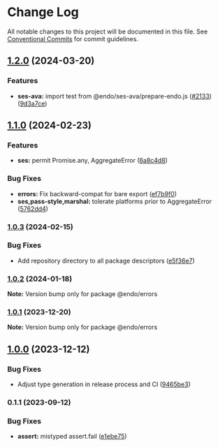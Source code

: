 # Change Log

All notable changes to this project will be documented in this file.
See [Conventional Commits](https://conventionalcommits.org) for commit guidelines.

## [1.2.0](https://github.com/endojs/endo/compare/@endo/errors@1.1.0...@endo/errors@1.2.0) (2024-03-20)


### Features

* **ses-ava:** import test from @endo/ses-ava/prepare-endo.js ([#2133](https://github.com/endojs/endo/issues/2133)) ([9d3a7ce](https://github.com/endojs/endo/commit/9d3a7ce150b6fd6fe7c8c4cc43da411e981731ac))



## [1.1.0](https://github.com/endojs/endo/compare/@endo/errors@1.0.3...@endo/errors@1.1.0) (2024-02-23)


### Features

* **ses:** permit Promise.any, AggregateError ([6a8c4d8](https://github.com/endojs/endo/commit/6a8c4d8795c991cdaf542d5dcb691aae4e989d79))


### Bug Fixes

* **errors:** Fix backward-compat for bare export ([ef7b9f0](https://github.com/endojs/endo/commit/ef7b9f041e8e3dc2ba92660b0ea918612d7c5bef))
* **ses,pass-style,marshal:** tolerate platforms prior to AggregateError ([5762dd4](https://github.com/endojs/endo/commit/5762dd48e814e2e8435f666019e527d982eddbbd))



### [1.0.3](https://github.com/endojs/endo/compare/@endo/errors@1.0.2...@endo/errors@1.0.3) (2024-02-15)


### Bug Fixes

* Add repository directory to all package descriptors ([e5f36e7](https://github.com/endojs/endo/commit/e5f36e7a321c13ee25e74eb74d2a5f3d7517119c))



### [1.0.2](https://github.com/endojs/endo/compare/@endo/errors@1.0.1...@endo/errors@1.0.2) (2024-01-18)

**Note:** Version bump only for package @endo/errors





### [1.0.1](https://github.com/endojs/endo/compare/@endo/errors@1.0.0...@endo/errors@1.0.1) (2023-12-20)

**Note:** Version bump only for package @endo/errors





## [1.0.0](https://github.com/endojs/endo/compare/@endo/errors@0.1.1...@endo/errors@1.0.0) (2023-12-12)


### Bug Fixes

* Adjust type generation in release process and CI ([9465be3](https://github.com/endojs/endo/commit/9465be369e53167815ca444f6293a8e9eb48501d))



### 0.1.1 (2023-09-12)


### Bug Fixes

* **assert:** mistyped assert.fail ([e1ebe75](https://github.com/endojs/endo/commit/e1ebe75845e21470b2b732a6417d35c4106df6b8))
